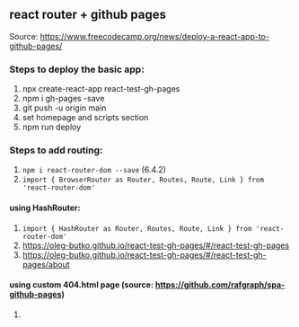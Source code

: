 ﻿


## react router + github pages 

Source: https://www.freecodecamp.org/news/deploy-a-react-app-to-github-pages/


### Steps to deploy the basic app:

1. npx create-react-app react-test-gh-pages
2. npm i gh-pages -save 
3. git push -u origin main
4. set homepage and scripts section
5. npm run deploy

### Steps to add routing:
1. `npm i react-router-dom --save` (6.4.2)
2. `import { BrowserRouter as Router, Routes, Route, Link } from 'react-router-dom'`

#### using HashRouter:
1. `import { HashRouter as Router, Routes, Route, Link } from 'react-router-dom'`
2. https://oleg-butko.github.io/react-test-gh-pages/#/react-test-gh-pages
3. https://oleg-butko.github.io/react-test-gh-pages/#/react-test-gh-pages/about


#### using custom 404.html page (source: https://github.com/rafgraph/spa-github-pages)

1. 



